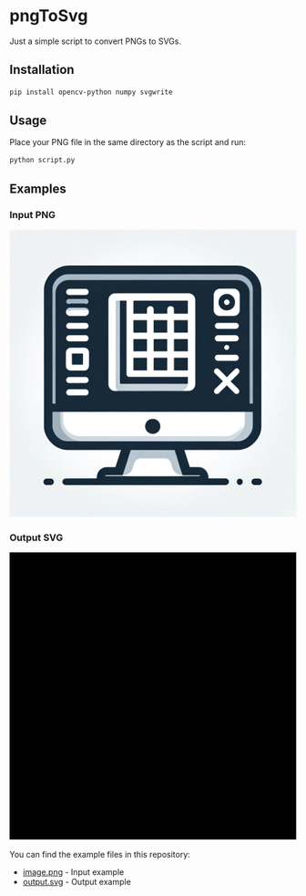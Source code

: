 <!-- @format -->

# pngToSvg

Just a simple script to convert PNGs to SVGs.

## Installation

```bash
pip install opencv-python numpy svgwrite
```

## Usage

Place your PNG file in the same directory as the script and run:

```bash
python script.py
```

## Examples

### Input PNG

![Example PNG](./image.png)

### Output SVG

![Example SVG](./output.svg)

You can find the example files in this repository:

- [image.png](./image.png) - Input example
- [output.svg](./output.svg) - Output example

